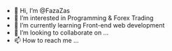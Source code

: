 - 👋 Hi, I’m @FazaZas
- 👀 I’m interested in Programming & Forex Trading
- 🌱 I’m currently learning Front-end web development
- 💞️ I’m looking to collaborate on ...
- 📫 How to reach me ...

<!---
FazaZas/FazaZas is a ✨ special ✨ repository because its `README.md` (this file) appears on your GitHub profile.
You can click the Preview link to take a look at your changes.
--->
